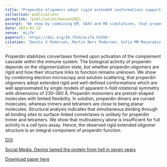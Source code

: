 ```yaml
---
title: "Properdin oligomers adopt rigid extended conformations supporting function"
collection: publications
permalink: /publication/Hansen2021
excerpt: 'We show by combining EM, SAXS and MD simulations, that properdin oligomers adopt extended rigid and well-defined conformations.'
date: 2021-01-22
venue: 'eLife'
paperurl: 'https://doi.org/10.7554/eLife.63356'
citation: 'Dennis V Pedersen, Martin Nors Pedersen, Sofia MM Mazarakis, Yong Wang, Kresten Lindorff-Larsen, Lise Arleth, Gregers R Andersen. eLife 2021;10:e63356.'
---
```


Properdin stabilizes convertases formed upon activation of the complement cascade within the immune system. 
The biological activity of properdin depends on the oligomerization state, 
but whether properdin oligomers are rigid and how their structure links to function remains unknown. 
We show by combining electron microscopy and solution scattering, 
that properdin oligomers adopt extended rigid and well-defined conformations 
which are well approximated by single models of apparent n-fold rotational symmetry with dimensions of 230–360 Å. 
Properdin monomers are pretzel-shaped molecules with limited flexibility. 
In solution, properdin dimers are curved molecules, whereas trimers and tetramers are close to being planar molecules. 
Structural analysis indicates that simultaneous binding through all binding sites to surface-linked convertases is unlikely for properdin trimer and tetramers. 
We show that multivalency alone is insufficient for full activity in a cell lysis assay. 
Hence, the observed rigid extended oligomer structure is an integral component of properdin function.


[DOI](https://doi.org/10.7554/eLife.63356)

[Social Media: Dennis tamed the protein from hell in seven years](https://mbg.au.dk/en/news-and-events/news-item/artikel/dennis-tamed-the-protein-from-hell-in-seven-years)

[Download paper here](https://yongwangcph.github.io/files/Pedersen2021.pdf)



